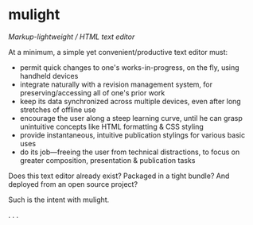 mulight
=======

*Markup-lightweight / HTML text editor*

At a minimum, a simple yet convenient/productive text editor must:

- permit quick changes to one's works-in-progress, on the fly, using handheld devices
- integrate naturally with a revision management system, for preserving/accessing all of one's prior work
- keep its data synchronized across multiple devices, even after long stretches of offline use
- encourage the user along a steep learning curve, until he can grasp unintuitive concepts like HTML formatting & CSS styling
- provide instantaneous, intuitive publication stylings for various basic uses
- do its job—freeing the user from technical distractions, to focus on greater composition, presentation & publication tasks

Does this text editor already exist? Packaged in a tight bundle? And deployed from an open source project?

Such is the intent with mulight.

. . .


